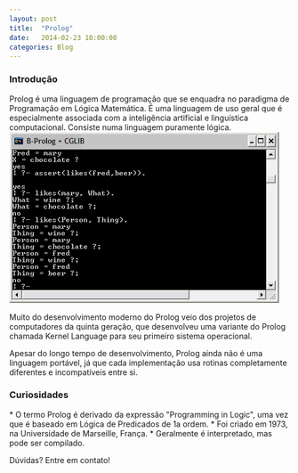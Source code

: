 ```yaml
---
layout: post
title:  "Prolog"
date:   2014-02-23 10:00:00
categories: Blog
---
```


<h3>Introdução</h3>
Prolog é uma linguagem de programação que se enquadra no paradigma de Programação em Lógica Matemática. É uma linguagem de uso geral que é especialmente associada com a inteligência artificial e linguística computacional. Consiste numa linguagem puramente lógica.

<img src="/img/posts/prolog.png" />

Muito do desenvolvimento moderno do Prolog veio dos projetos de computadores da quinta geração, que desenvolveu uma variante do Prolog chamada Kernel Language para seu primeiro sistema operacional.

Apesar do longo tempo de desenvolvimento, Prolog ainda não é uma linguagem portável, já que cada implementação usa rotinas completamente diferentes e incompatíveis entre si.

<h3>Curiosidades</h3>
* O termo Prolog é derivado da expressão "Programming in Logic", uma vez que é baseado em Lógica de Predicados de 1a ordem.
* Foi criado em 1973, na Universidade de Marseille, França.
* Geralmente é interpretado, mas pode ser compilado.

Dúvidas? Entre em contato!
